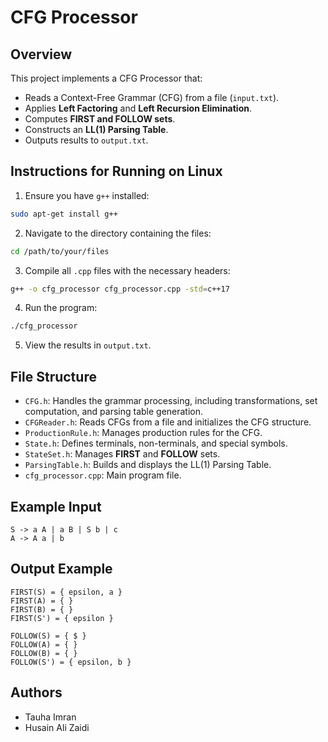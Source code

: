 # CFG Processor

## Overview
This project implements a CFG Processor that:
- Reads a Context-Free Grammar (CFG) from a file (`input.txt`).
- Applies **Left Factoring** and **Left Recursion Elimination**.
- Computes **FIRST and FOLLOW sets**.
- Constructs an **LL(1) Parsing Table**.
- Outputs results to `output.txt`.

## Instructions for Running on Linux
1. Ensure you have `g++` installed:
```bash
sudo apt-get install g++
```

2. Navigate to the directory containing the files:
```bash
cd /path/to/your/files
```

3. Compile all `.cpp` files with the necessary headers:
```bash
g++ -o cfg_processor cfg_processor.cpp -std=c++17
```

4. Run the program:
```bash
./cfg_processor
```

5. View the results in `output.txt`.

## File Structure
- `CFG.h`: Handles the grammar processing, including transformations, set computation, and parsing table generation.
- `CFGReader.h`: Reads CFGs from a file and initializes the CFG structure.
- `ProductionRule.h`: Manages production rules for the CFG.
- `State.h`: Defines terminals, non-terminals, and special symbols.
- `StateSet.h`: Manages **FIRST** and **FOLLOW** sets.
- `ParsingTable.h`: Builds and displays the LL(1) Parsing Table.
- `cfg_processor.cpp`: Main program file.

## Example Input
```
S -> a A | a B | S b | c
A -> A a | b
```

## Output Example
```
FIRST(S) = { epsilon, a }
FIRST(A) = { }
FIRST(B) = { }
FIRST(S') = { epsilon }

FOLLOW(S) = { $ }
FOLLOW(A) = { }
FOLLOW(B) = { }
FOLLOW(S') = { epsilon, b }
```

## Authors
- Tauha Imran 
- Husain Ali Zaidi


